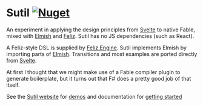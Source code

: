 # Sutil [![Nuget](https://img.shields.io/nuget/v/Sutil.svg?maxAge=0&colorB=brightgreen)](https://www.nuget.org/packages/Sutil)

An experiment in applying the design principles from [Svelte](https://svelte.dev/) to native Fable, mixed with [Elmish](https://github.com/elmish/elmish) and [Feliz](https://github.com/Zaid-Ajaj/Feliz). Sutil has no JS dependencies (such as React).

A Feliz-style DSL is supplied by [Feliz.Engine](https://github.com/alfonsogarciacaro/Feliz.Engine).
Sutil implements Elmish by importing parts of [Elmish](https://github.com/elmish/elmish).
Transitions and most examples are ported directly from [Svelte](https://svelte.dev/).

At first I thought that we might make use of a Fable compiler plugin to generate boilerplate, but it turns out that F# does a pretty good job of that itself.

See the [Sutil website](https://sutil.dev/) for [demos](https://sutil.dev/#examples-animation) and documentation for [getting started](https://sutil.dev/#documentation-installation)
